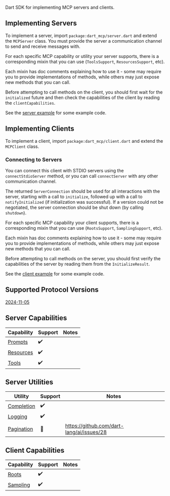 Dart SDK for implementing MCP servers and clients.

## Implementing Servers

To implement a server, import `package:dart_mcp/server.dart` and extend the
`MCPServer` class. You must provide the server a communication channel to send
and receive messages with.

For each specific MCP capability or utility your server supports, there is a
corresponding mixin that you can use (`ToolsSupport`, `ResourcesSupport`, etc).

Each mixin has doc comments explaining how to use it - some may require you to
provide implementations of methods, while others may just expose new methods
that you can call.

Before attempting to call methods on the client, you should first wait for the
`initialized` future and then check the capabilities of the client by reading
the `clientCapabilities`.

See the [server example](example/server.dart) for some example code.

## Implementing Clients

To implement a client, import `package:dart_mcp/client.dart` and extend the
`MCPClient` class.

### Connecting to Servers

You can connect this client with STDIO servers using the `connectStdioServer`
method, or you can call `connectServer` with any other communication channel.

The returned `ServerConnection` should be used for all interactions with the
server, starting with a call to `initialize`, followed up with a call to
`notifyInitialized` (if initialization was successful). If a version could not
be negotiated, the server connection should be shut down (by calling
`shutdown`).

For each specific MCP capability your client supports, there is a corresponding
mixin that you can use (`RootsSupport`, `SamplingSupport`, etc).

Each mixin has doc comments explaining how to use it - some may require you to
provide implementations of methods, while others may just expose new methods
that you can call.

Before attempting to call methods on the server, you should first verify the
capabilities of the server by reading them from the `InitializeResult`.

See the [client example](example/client.dart) for some example code.

## Supported Protocol Versions

[2024-11-05](https://spec.modelcontextprotocol.io/specification/2024-11-05/)

## Server Capabilities

| Capability | Support | Notes |
| --- | --- | --- |
| [Prompts](https://spec.modelcontextprotocol.io/specification/2024-11-05/server/prompts/) | :heavy_check_mark: |  |
| [Resources](https://spec.modelcontextprotocol.io/specification/2024-11-05/server/resources/) | :heavy_check_mark: |  |
| [Tools](https://spec.modelcontextprotocol.io/specification/2024-11-05/server/tools/) | :heavy_check_mark: |  |

## Server Utilities

| Utility | Support | Notes |
| --- | --- | --- |
| [Completion](https://spec.modelcontextprotocol.io/specification/2024-11-05/server/utilities/completion/) | :heavy_check_mark: |  |
| [Logging](https://spec.modelcontextprotocol.io/specification/2024-11-05/server/utilities/logging/) | :heavy_check_mark: |  |
| [Pagination](https://spec.modelcontextprotocol.io/specification/2024-11-05/server/utilities/pagination/) | :construction: | https://github.com/dart-lang/ai/issues/28 |

## Client Capabilities

| Capability | Support | Notes |
| --- | --- | --- |
| [Roots](https://spec.modelcontextprotocol.io/specification/2024-11-05/client/roots/)| :heavy_check_mark: | |
| [Sampling](https://spec.modelcontextprotocol.io/specification/2024-11-05/client/sampling/)| :heavy_check_mark: | |
